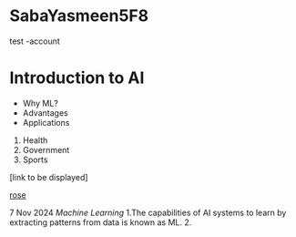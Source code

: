 # SabaYasmeen5F8
test -account

# Introduction to AI

 - Why ML?
 -  Advantages
 -  Applications

1. Health
2. Government
3. Sports


[link to be displayed]

[rose](https://images.unsplash.com/photo-1667851873721-7e319b4f8633?fm=jpg&q=60&w=3000&ixlib=rb-4.0.3&ixid=M3wxMjA3fDB8MHxzZWFyY2h8N3x8cm9zZXN8ZW58MHx8MHx8fDA%3D)


7 Nov 2024
*Machine Learning*
1.The capabilities of AI systems to   learn by extracting patterns from   data is known as ML.
2.
